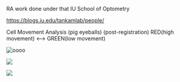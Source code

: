 RA work done under that IU School of Optometry

https://blogs.iu.edu/tankamlab/people/

Cell Movement Analysis (pig eyeballs) (post-registration)
RED(high movement) <--> GREEN(low movement)

![oooo](https://github.com/AKA2320/OCT_RA/blob/main/pig_eyeball/before_reduced.gif)

![](https://github.com/AKA2320/OCT_RA/blob/main/pig_eyeball/after_reduced.gif)

![](https://github.com/AKA2320/OCT_RA/blob/main/pig_eyeball/after_2min_reduced.gif)
